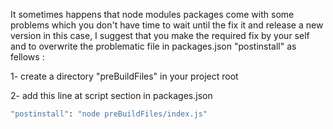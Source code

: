It sometimes happens that node modules
packages come with some problems which you
don't have time to wait until the fix it
and release a new version
in this case, I suggest that you make 
the required fix by your self and to overwrite
the problematic file in packages.json "postinstall"
as fellows :

1- create a directory "preBuildFiles" in your project root

2- add this line at script section in packages.json
```cmd
"postinstall": "node preBuildFiles/index.js"
```


